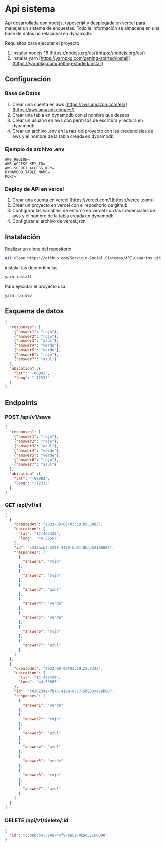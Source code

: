 # Api sistema

Api desarrollada con nodejs, typescript y desplegada en vercel para manejar un sistema de encuestas. Todo la información se almacena en una base de datos no relacional en dynamodb.


 Requisitos para ejecutar el proyecto
1. instalar nodejs 18 [https://nodejs.org/es/](https://nodejs.org/es/) 
2. instalar yarn [https://yarnpkg.com/getting-started/install](https://yarnpkg.com/getting-started/install)

## Configuración
### Base de Datos
1. Crear una cuenta en aws [https://aws.amazon.com/es/](https://aws.amazon.com/es/)
2. Crear una tabla en dynamodb con el nombre que desees
3. Crear un usuario en aws con permisos de escritura y lectura en dynamodb
4. Crear un archivo .env en la raíz del proyecto con las credenciales de aws y el nombre de la tabla creada en dynamodb

### Ejemplo de archivo .env
```
AWS_REGION=
AWS_ACCESS_KEY_ID=
AWS_SECRET_ACCESS_KEY=
DYNAMODB_TABLE_NAME=
PORT=
```


### Deploy de API en vercel
1. Crear una cuenta en vercel [https://vercel.com/](https://vercel.com/)
2. Crear un proyecto en vercel con el repositorio de github
3. Configurar las variables de entorno en vercel con las credenciales de aws y el nombre de la tabla creada en dynamodb
4. Configurar el archivo de vercel.json 



## Instalación

Realizar un clone del repositorio

```bash
git clone https://github.com/Servicio-Social-Sistemas/API-Usuarios.git
```

instalar las dependencias
    
```bash
yarn install
```


Para ejecutar el proyecto usa
    
```bash
yarn run dev
```

## Esquema de datos

```json
{
  "responses": [
    {"answer1": "rojo"},
    {"answer2": "rojo"},
    {"answer3": "azul"},
    {"answer4": "verde"},
    {"answer5": "verde"},
    {"answer6": "rojo"},
    {"answer7": "azul"}
  ],
  "ubication" :{
    "lat": "-08982",
    "long": "-12332"
  }
}
```

## Endpoints

### POST /api/v1/save

```json
{
  "responses": [
    {"answer1": "rojo"},
    {"answer2": "rojo"},
    {"answer3": "azul"},
    {"answer4": "verde"},
    {"answer5": "verde"},
    {"answer6": "rojo"},
    {"answer7": "azul"}
  ],
  "ubication" :{
    "lat": "-08982",
    "long": "-12332"
  }
}
```

### GET /api/v1/all

```json
[
  {
    "createdAt": "2023-08-06T03:19:05.388Z",
    "ubication": {
      "lat": "12.435435",
      "long": "44.56567"
    },
    "id": "c336bcb4-3248-44f9-ba51-0bac52168088",
    "responses": [
      {
        "answer1": "rojo"
      },
      {
        "answer2": "rojo"
      },
      {
        "answer3": "azul"
      },
      {
        "answer4": "verde"
      },
      {
        "answer5": "verde"
      },
      {
        "answer6": "rojo"
      },
      {
        "answer7": "azul"
      }
    ]
  },
  {
    "createdAt": "2023-08-06T03:19:23.732Z",
    "ubication": {
      "lat": "12.435435",
      "long": "44.56567"
    },
    "id": "c036239e-fb76-41b9-a377-5b933ca2ab90",
    "responses": [
      {
        "answer1": "verde"
      },
      {
        "answer2": "rojo"
      },
      {
        "answer3": "azul"
      },
      {
        "answer4": "azul"
      },
      {
        "answer5": "verde"
      },
      {
        "answer6": "rojo"
      },
      {
        "answer7": "azul"
      }
    ]
  }
]
```

### DELETE /api/v1/delete/:id
```json
{
  "id": "c336bcb4-3248-44f9-ba51-0bac52168088"
}
```	



